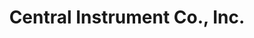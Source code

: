 ---
title: "Central Instrument Co., Inc."
url: /cuyahoga-falls/central-instrument-co-inc/
shop: music
---